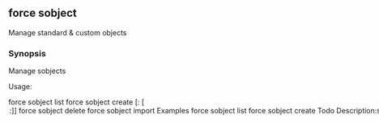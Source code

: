 ## force sobject

Manage standard & custom objects

### Synopsis


Manage sobjects

Usage:

  force sobject list
  force sobject create <object> [<field>:<type> [<option>:<value>]]
  force sobject delete <object>
  force sobject import


### Examples

```

  force sobject list
  force sobject create Todo Description:string
  force sobject delete Todo

```

### Options

```
  -h, --help   help for sobject
```

### Options inherited from parent commands

```
  -a, --account username    account username to use
  -V, --apiversion string   API version to use
```

### SEE ALSO

* [force](force.md)	 - force CLI
* [force sobject create](force_sobject_create.md)	 - Create custom object
* [force sobject delete](force_sobject_delete.md)	 - Delete custom object
* [force sobject import](force_sobject_import.md)	 - Import custom object
* [force sobject list](force_sobject_list.md)	 - List standard and custom objects

